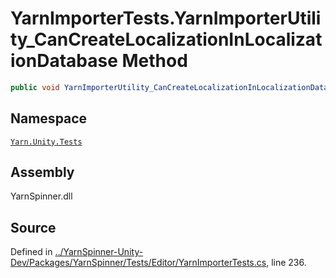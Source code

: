 <!-- This file was generated by a tool. Do not edit this file by hand. -->

# YarnImporterTests.YarnImporterUtility_CanCreateLocalizationInLocalizationDatabase Method


```csharp
public void YarnImporterUtility_CanCreateLocalizationInLocalizationDatabase()
```



## Namespace
[`Yarn.Unity.Tests`](/api/csharp/yarn.unity.tests/README.md)

## Assembly
YarnSpinner.dll

## Source
Defined in [../YarnSpinner-Unity-Dev/Packages/YarnSpinner/Tests/Editor/YarnImporterTests.cs](https://github.com/YarnSpinnerTool/YarnSpinner-Unity//blob/develop/Tests/Editor/YarnImporterTests.cs#L236), line 236.
